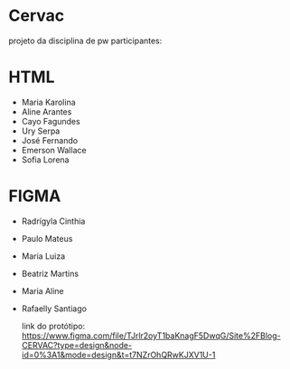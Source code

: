 # Cervac
projeto da disciplina de pw
participantes:

# HTML

- Maria Karolina
- Aline Arantes
- Cayo Fagundes
- Ury Serpa
- José Fernando
- Emerson Wallace
- Sofia Lorena
‌

# FIGMA

- Radrígyla Cinthia
- Paulo Mateus
- Maria Luiza
- Beatriz Martins
- Maria Aline
- Rafaelly Santiago

  link do protótipo: https://www.figma.com/file/TJrlr2oyT1baKnagF5DwqG/Site%2FBlog-CERVAC?type=design&node-id=0%3A1&mode=design&t=t7NZrOhQRwKJXV1U-1
